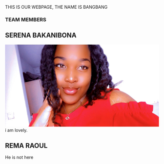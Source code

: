 THIS IS OUR WEBPAGE, THE NAME IS BANGBANG
### TEAM MEMBERS
## SERENA BAKANIBONA 
![](../IMAGE/WeChat%20Image_20220929225634.jpg)
i am lovely.
## REMA RAOUL
He is not here
